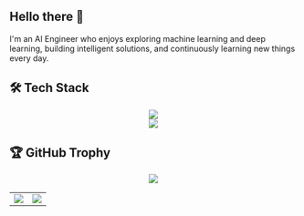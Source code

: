 ## Hello there 👋

I'm an AI Engineer who enjoys exploring machine learning and deep learning, building intelligent solutions, and continuously learning new things every day.

## 🛠️ Tech Stack
<div align="center">
  <a href="https://skillicons.dev">
    <img src="https://skillicons.dev/icons?i=git,github,docker,py,sklearn,tensorflow,anaconda,flask,mysql" />
  </a>
</div>
<div align="center">
  <a href="https://skillicons.dev">
    <img src="https://skillicons.dev/icons?i=grafana,prometheus,vscode,figma" />
  </a>
</div>

##  🏆 GitHub Trophy
<div align="center">
  <img src="https://github-profile-trophy.vercel.app/?username=ftriaa&theme=discord&no-frame=true&margin-w=10" />
  <!-- 📊 GitHub Stats dan Top Languages -->
  <table>
    <tr>
      <td><img src="https://github-readme-stats.vercel.app/api?username=ftriaa&show_icons=true&theme=tokyonight" /></td>
      <td><img src="https://github-readme-stats.vercel.app/api/top-langs/?username=ftriaa&layout=compact&theme=tokyonight" /></td>
    </tr>
  </table>

</div>
